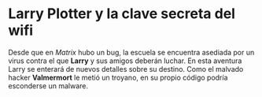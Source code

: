 
# Larry Plotter y la clave secreta del wifi

Desde que en *Matrix* hubo un bug, la escuela se encuentra asediada por un virus contra el que **Larry** y sus amigos deberán luchar.
En esta aventura Larry se enterará de nuevos detalles sobre su destino.
Como el malvado hacker **Valmermort** le metió un troyano, en su propio código podría esconderse un malware.